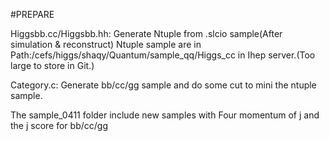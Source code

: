 #PREPARE

Higgsbb.cc/Higgsbb.hh: Generate Ntuple from .slcio sample(After simulation & reconstruct)
    Ntuple sample are in Path:/cefs/higgs/shaqy/Quantum/sample_qq/Higgs_cc in Ihep server.(Too large to store in Git.)

Category.c: Generate bb/cc/gg sample and do some cut to mini the ntuple sample.

The sample_0411 folder include new samples with Four momentum of j and the j score for bb/cc/gg
